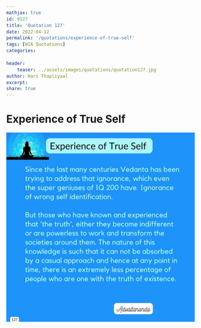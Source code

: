 ```yaml
---
mathjax: true
id: 9127
title: 'Quotation 127'
date: 2022-04-12
permalink: '/quotations/experience-of-true-self'
tags: [WIA Quotations] 
categories: 

header:
    teaser: ../assets/images/quotations/quotation127.jpg
author: Hari Thapliyaal 
excerpt:
share: true 
---
```


# Experience of True Self

![Experience of True Self](../assets/images/quotations/quotation127.jpg)
